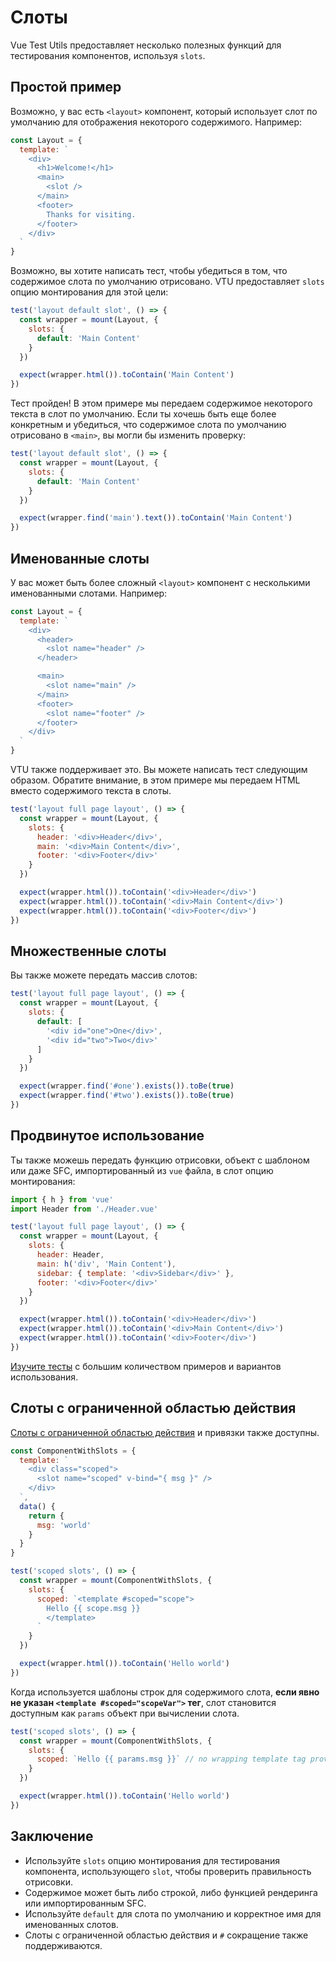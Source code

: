 # Слоты

Vue Test Utils предоставляет несколько полезных функций для тестирования компонентов, используя `slots`.

## Простой пример

Возможно, у вас есть `<layout>` компонент, который использует слот по умолчанию для отображения некоторого содержимого. Например:

```js
const Layout = {
  template: `
    <div>
      <h1>Welcome!</h1>
      <main>
        <slot />
      </main>
      <footer>
        Thanks for visiting.
      </footer>
    </div>
  `
}
```

Возможно, вы хотите написать тест, чтобы убедиться в том, что содержимое слота по умолчанию отрисовано. VTU предоставляет `slots` опцию монтирования для этой цели:

```js
test('layout default slot', () => {
  const wrapper = mount(Layout, {
    slots: {
      default: 'Main Content'
    }
  })

  expect(wrapper.html()).toContain('Main Content')
})
```

Тест пройден! В этом примере мы передаем содержимое некоторого текста в слот по умолчанию. Если ты хочешь быть еще более конкретным и убедиться, что содержимое слота по умолчанию отрисовано в `<main>`, вы могли бы изменить проверку:

```js
test('layout default slot', () => {
  const wrapper = mount(Layout, {
    slots: {
      default: 'Main Content'
    }
  })

  expect(wrapper.find('main').text()).toContain('Main Content')
})
```

## Именованные слоты

У вас может быть более сложный `<layout>` компонент с несколькими именованными слотами. Например:

```js
const Layout = {
  template: `
    <div>
      <header>
        <slot name="header" />
      </header>

      <main>
        <slot name="main" />
      </main>
      <footer>
        <slot name="footer" />
      </footer>
    </div>
  `
}
```

VTU также поддерживает это. Вы можете написать тест следующим образом. Обратите внимание, в этом примере мы передаем HTML вместо содержимого текста в слоты.

```js
test('layout full page layout', () => {
  const wrapper = mount(Layout, {
    slots: {
      header: '<div>Header</div>',
      main: '<div>Main Content</div>',
      footer: '<div>Footer</div>'
    }
  })

  expect(wrapper.html()).toContain('<div>Header</div>')
  expect(wrapper.html()).toContain('<div>Main Content</div>')
  expect(wrapper.html()).toContain('<div>Footer</div>')
})
```

## Множественные слоты

Вы также можете передать массив слотов:

```js
test('layout full page layout', () => {
  const wrapper = mount(Layout, {
    slots: {
      default: [
        '<div id="one">One</div>',
        '<div id="two">Two</div>'
      ]
    }
  })

  expect(wrapper.find('#one').exists()).toBe(true)
  expect(wrapper.find('#two').exists()).toBe(true)
})
```

## Продвинутое использование

Ты также можешь передать функцию отрисовки, объект с шаблоном или даже SFC, импортированный из `vue` файла, в слот опцию монтирования:

```js
import { h } from 'vue'
import Header from './Header.vue'

test('layout full page layout', () => {
  const wrapper = mount(Layout, {
    slots: {
      header: Header,
      main: h('div', 'Main Content'),
      sidebar: { template: '<div>Sidebar</div>' },
      footer: '<div>Footer</div>'
    }
  })

  expect(wrapper.html()).toContain('<div>Header</div>')
  expect(wrapper.html()).toContain('<div>Main Content</div>')
  expect(wrapper.html()).toContain('<div>Footer</div>')
})
```

[Изучите тесты](https://github.com/vuejs/test-utils/blob/9d3c2a6526f3d8751d29b2f9112ad2a3332bbf52/tests/mountingOptions/slots.spec.ts#L124-L167) с большим количеством примеров и вариантов использования.

## Слоты с ограниченной областью действия

[Слоты с ограниченной областью действия](https://v3.vuejs.org/guide/component-slots.html#scoped-slots) и привязки также доступны. 

```js
const ComponentWithSlots = {
  template: `
    <div class="scoped">
      <slot name="scoped" v-bind="{ msg }" />
    </div>
  `,
  data() {
    return {
      msg: 'world'
    }
  }
}

test('scoped slots', () => {
  const wrapper = mount(ComponentWithSlots, {
    slots: {
      scoped: `<template #scoped="scope">
        Hello {{ scope.msg }}
        </template>
      `
    }
  })

  expect(wrapper.html()).toContain('Hello world')
})
```

Когда используется шаблоны строк для содержимого слота, **если явно не указан `<template #scoped="scopeVar">` тег**, слот становится доступным как `params` объект при вычислении слота.

```js
test('scoped slots', () => {
  const wrapper = mount(ComponentWithSlots, {
    slots: {
      scoped: `Hello {{ params.msg }}` // no wrapping template tag provided, slot scope exposed as "params"
    }
  })

  expect(wrapper.html()).toContain('Hello world')
})
```

## Заключение

- Используйте `slots` опцию монтирования для тестирования компонента, использующего `slot`, чтобы проверить правильность отрисовки.
- Содержимое может быть либо строкой, либо функцией рендеринга или импортированным SFC.
- Используйте `default` для слота по умолчанию и корректное имя для именованных слотов.
- Слоты с ограниченной областью действия и `#` сокращение также поддерживаются.
